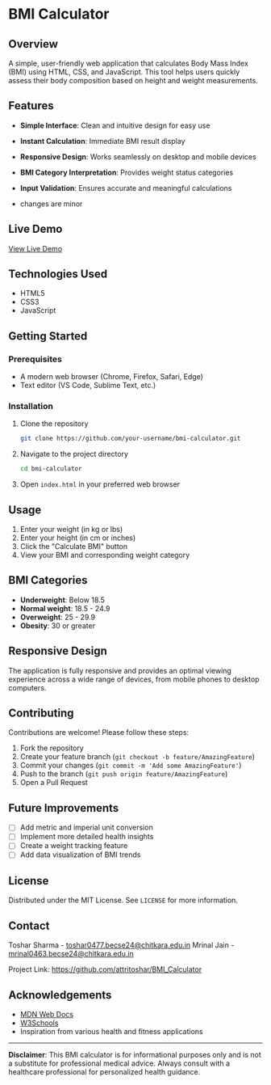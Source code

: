 # BMI Calculator

## Overview

A simple, user-friendly web application that calculates Body Mass Index (BMI) using HTML, CSS, and JavaScript. This tool helps users quickly assess their body composition based on height and weight measurements.

## Features

- **Simple Interface**: Clean and intuitive design for easy use
- **Instant Calculation**: Immediate BMI result display
- **Responsive Design**: Works seamlessly on desktop and mobile devices
- **BMI Category Interpretation**: Provides weight status categories
- **Input Validation**: Ensures accurate and meaningful calculations

- changes are minor 

## Live Demo

[View Live Demo](https://Visheshjha11.github.io/bmi-calculator)

## Technologies Used

- HTML5
- CSS3
- JavaScript

## Getting Started

### Prerequisites

- A modern web browser (Chrome, Firefox, Safari, Edge)
- Text editor (VS Code, Sublime Text, etc.)

### Installation

1. Clone the repository
   ```bash
   git clone https://github.com/your-username/bmi-calculator.git
   ```

2. Navigate to the project directory
   ```bash
   cd bmi-calculator
   ```

3. Open `index.html` in your preferred web browser

## Usage

1. Enter your weight (in kg or lbs)
2. Enter your height (in cm or inches)
3. Click the "Calculate BMI" button
4. View your BMI and corresponding weight category

## BMI Categories

- **Underweight**: Below 18.5
- **Normal weight**: 18.5 - 24.9
- **Overweight**: 25 - 29.9
- **Obesity**: 30 or greater

## Responsive Design

The application is fully responsive and provides an optimal viewing experience across a wide range of devices, from mobile phones to desktop computers.

## Contributing

Contributions are welcome! Please follow these steps:

1. Fork the repository
2. Create your feature branch (`git checkout -b feature/AmazingFeature`)
3. Commit your changes (`git commit -m 'Add some AmazingFeature'`)
4. Push to the branch (`git push origin feature/AmazingFeature`)
5. Open a Pull Request

## Future Improvements

- [ ] Add metric and imperial unit conversion
- [ ] Implement more detailed health insights
- [ ] Create a weight tracking feature
- [ ] Add data visualization of BMI trends

## License

Distributed under the MIT License. See `LICENSE` for more information.

## Contact

Toshar Sharma - toshar0477.becse24@chitkara.edu.in
Mrinal Jain - mrinal0463.becse24@chitkara.edu.in

Project Link: https://github.com/attritoshar/BMI_Calculator

## Acknowledgements

- [MDN Web Docs](https://developer.mozilla.org/)
- [W3Schools](https://www.w3schools.com/)
- Inspiration from various health and fitness applications

---

**Disclaimer**: This BMI calculator is for informational purposes only and is not a substitute for professional medical advice. Always consult with a healthcare professional for personalized health guidance.
